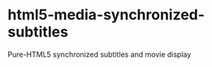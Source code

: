 html5-media-synchronized-subtitles
==================================

Pure-HTML5 synchronized subtitles and movie display
